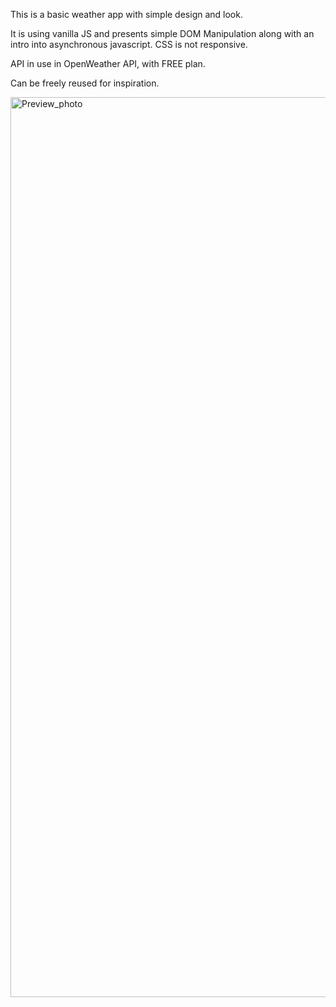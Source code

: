This is a basic weather app with simple design and look.

It is using vanilla JS and presents simple DOM Manipulation along with an intro into asynchronous javascript. CSS is not responsive. 

API in use in OpenWeather API, with FREE plan.

Can be freely reused for inspiration.

<img width="1440" alt="Preview_photo" src="https://github.com/NF-7/WeatherApp/assets/101887698/ca1b76a7-a43b-4d61-ae01-e1b46f3e723d">
